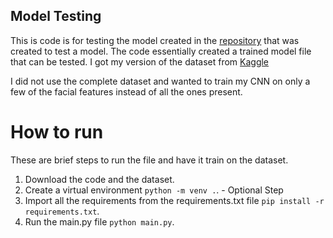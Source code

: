 ## Model Testing
This is code is for testing the model created in the [repository](https://github.com/anandumurli/trainingCNNModel) that was created to test a model. The code essentially created a trained model file that can be tested.
I got my version of the dataset from [Kaggle](https://www.kaggle.com/datasets/msambare/fer2013/data)

I did not use the complete dataset and wanted to train my CNN on only a few of the facial features instead of all the ones present.

# How to run
These are brief steps to run the file and have it train on the dataset.
1. Download the code and the dataset.
2. Create a virtual environment ```python -m venv .```. - Optional Step
3. Import all the requirements from the requirements.txt file ```pip install -r requirements.txt```.
4. Run the main.py file ```python main.py```.